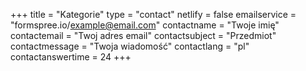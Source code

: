+++
title = "Kategorie"
type = "contact"
netlify = false
emailservice = "formspree.io/example@email.com"
contactname = "Twoje imię"
contactemail = "Twoj adres email"
contactsubject = "Przedmiot"
contactmessage = "Twoja wiadomość"
contactlang = "pl"
contactanswertime = 24
+++
